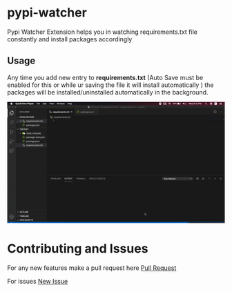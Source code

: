 # pypi-watcher 

Pypi Watcher Extension helps you in watching requirements.txt file constantly and install packages accordingly 


## Usage 
Any time you add new entry to  **requirements.txt** (Auto Save must be enabled for this or while ur saving the file it will install automatically ) the packages will be installed/uninstalled automatically in the background.

![Walkthroguh](./walkthrough.gif)

# Contributing and Issues

For any new features make a  pull request here  [Pull Request](https://github.com/VarthanV/pypi-tracker/pulls)

For issues [New Issue](https://github.com/VarthanV/pypi-tracker/issues)